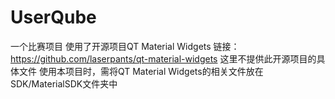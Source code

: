 # UserQube
一个比赛项目
使用了开源项目QT Material Widgets 
链接：https://github.com/laserpants/qt-material-widgets 
这里不提供此开源项目的具体文件 
使用本项目时，需将QT Material Widgets的相关文件放在SDK/MaterialSDK文件夹中
